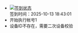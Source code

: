 - [![签到状态](https://github.com/womade/Cloud189-Actions/actions/workflows/main.yml/badge.svg?branch=main)](https://github.com/womade/Cloud189-Actions/actions/workflows/main.yml) <br> 签到时间：2025-10-13 18:43:01
- 开始执行帐号1
- 设备ID不存在，需要二次设备校验
